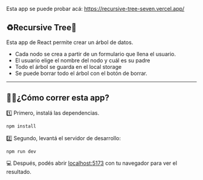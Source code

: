 Esta app se puede probar acá: https://recursive-tree-seven.vercel.app/

## ♻️Recursive Tree🌲

Esta app de React permite crear un árbol de datos.
- Cada nodo se crea a partir de un formulario que llena el usuario.
- El usuario elige el nombre del nodo y cuál es su padre
- Todo el árbol se guarda en el local storage
- Se puede borrar todo el árbol con el botón de borrar.

----

## 🏃‍♂️¿Cómo correr esta app?

1️⃣ Primero, instalá las dependencias.
```bash
npm install
```
2️⃣ Segundo, levantá el servidor de desarrollo:

```bash
npm run dev
```

💻 Después, podés abrir [localhost:5173](http://localhost:5173) con tu navegador para ver el resultado.
